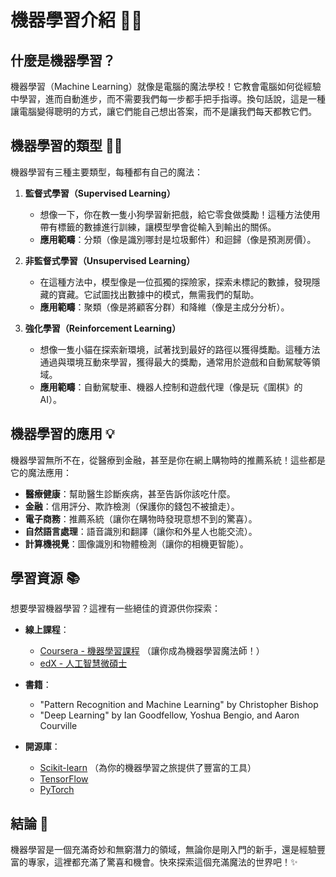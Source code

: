 # 機器學習介紹 🤖✨

## 什麼是機器學習？

機器學習（Machine Learning）就像是電腦的魔法學校！它教會電腦如何從經驗中學習，進而自動進步，而不需要我們每一步都手把手指導。換句話說，這是一種讓電腦變得聰明的方式，讓它們能自己想出答案，而不是讓我們每天都教它們。

## 機器學習的類型 🕵️‍♂️

機器學習有三種主要類型，每種都有自己的魔法：

1. **監督式學習（Supervised Learning）**
   - 想像一下，你在教一隻小狗學習新把戲，給它零食做獎勵！這種方法使用帶有標籤的數據進行訓練，讓模型學會從輸入到輸出的關係。
   - **應用範疇**：分類（像是識別哪封是垃圾郵件）和迴歸（像是預測房價）。

2. **非監督式學習（Unsupervised Learning）**
   - 在這種方法中，模型像是一位孤獨的探險家，探索未標記的數據，發現隱藏的寶藏。它試圖找出數據中的模式，無需我們的幫助。
   - **應用範疇**：聚類（像是將顧客分群）和降維（像是主成分分析）。

3. **強化學習（Reinforcement Learning）**
   - 想像一隻小貓在探索新環境，試著找到最好的路徑以獲得獎勵。這種方法通過與環境互動來學習，獲得最大的獎勵，通常用於遊戲和自動駕駛等領域。
   - **應用範疇**：自動駕駛車、機器人控制和遊戲代理（像是玩《圍棋》的 AI）。

## 機器學習的應用 💡

機器學習無所不在，從醫療到金融，甚至是你在網上購物時的推薦系統！這些都是它的魔法應用：

- **醫療健康**：幫助醫生診斷疾病，甚至告訴你該吃什麼。
- **金融**：信用評分、欺詐檢測（保護你的錢包不被搶走）。
- **電子商務**：推薦系統（讓你在購物時發現意想不到的驚喜）。
- **自然語言處理**：語音識別和翻譯（讓你和外星人也能交流）。
- **計算機視覺**：圖像識別和物體檢測（讓你的相機更智能）。

## 學習資源 📚

想要學習機器學習？這裡有一些絕佳的資源供你探索：

- **線上課程**：
  - [Coursera - 機器學習課程](https://www.coursera.org/learn/machine-learning) （讓你成為機器學習魔法師！）
  - [edX - 人工智慧微碩士](https://www.edx.org/micromasters/columbiax-artificial-intelligence)

- **書籍**：
  - "Pattern Recognition and Machine Learning" by Christopher Bishop
  - "Deep Learning" by Ian Goodfellow, Yoshua Bengio, and Aaron Courville

- **開源庫**：
  - [Scikit-learn](https://scikit-learn.org/) （為你的機器學習之旅提供了豐富的工具）
  - [TensorFlow](https://www.tensorflow.org/)
  - [PyTorch](https://pytorch.org/)

## 結論 🎉

機器學習是一個充滿奇妙和無窮潛力的領域，無論你是剛入門的新手，還是經驗豐富的專家，這裡都充滿了驚喜和機會。快來探索這個充滿魔法的世界吧！✨
